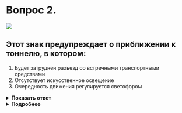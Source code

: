 # Вопрос 2.

![](https://s.drom.ru/i24227/pdd/tickets/2016/1542609140.jpg)

## Этот знак предупреждает о приближении к тоннелю, в котором:

1. Будет затруднен разъезд со встречными транспортными средствами
2. Отсутствует искусственное освещение
3. Очередность движения регулируется светофором

<details>
<summary><b>Показать ответ</b></summary>
Правильный ответ: 2
</details>
<details>
<summary><b>Подробнее</b></summary>
Знак 1.31 «Тоннель» предупреждает о приближении к тоннелю, в котором отсутствует искусственное освещение, или к тоннелю, видимость въездного портала которого ограничена. В тоннелях на движущемся транспортном средстве должны быть включены фары дальнего или ближнего света фар, независимо от наличия освещённости тоннеля.
(«Дорожные знаки», пункт 19.1 ПДД)
</details>